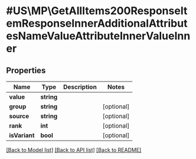 # #US\MP\GetAllItems200ResponseItemResponseInnerAdditionalAttributesNameValueAttributeInnerValueInner

## Properties

Name | Type | Description | Notes
------------ | ------------- | ------------- | -------------
**value** | **string** |  |
**group** | **string** |  | [optional]
**source** | **string** |  | [optional]
**rank** | **int** |  | [optional]
**isVariant** | **bool** |  | [optional]


[[Back to Model list]](../) [[Back to API list]](../../Api/US/MP) [[Back to README]](../../README.md)

